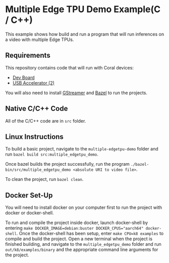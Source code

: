 # Multiple Edge TPU Demo Example(C / C++)

This example shows how build and run a program that will run inferences on a
video with multiple Edge TPUs.

## Requirements

This repository contains code that will run with Coral devices:

* [Dev Board](https://coral.ai/products/dev-board/)
* [USB Accelerator (2)](https://coral.ai/products/accelerator/)

You will also need to install [GStreamer](https://gstreamer.freedesktop.org/documentation/installing/) 
and [Bazel](https://docs.bazel.build/versions/master/install.html) to run the projects.

## Native C/C++ Code

All of the C/C++ code are in `src` folder.

## Linux Instructions

To build a basic project, navigate to the `multiple-edgetpu-demo` folder and 
run `bazel build src:multiple_edgetpu_demo`.

Once bazel builds the project successfully, run the program 
`./bazel-bin/src/multiple_edgetpu_demo <absolute URI to video file>`.

To clean the project, run `bazel clean`.

## Docker Set-Up

You will need to install docker on your computer first to run the project with
docker or docker-shell.

To run and compile the project inside docker, launch docker-shell by entering
`make DOCKER_IMAGE=debian:buster DOCKER_CPUS="aarch64" docker-shell`. Once the
docker-shell has been setup, enter `make CPU=k8 examples` to compile and build
the project. Open a new terminal when the project is finished building, and
navigate to the `multiple_edgetpu_demo` folder and run `out/k8/examples/binary`
and the appropriate command line arguments for the project. 
